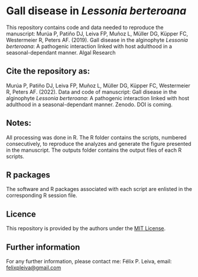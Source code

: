 # Gall disease in _Lessonia berteroana_
 
This repository contains code and data needed to reproduce the manuscript: Murúa P, Patiño DJ, Leiva FP, Muñoz L, Müller DG, Küpper FC, Westermeier R, Peters AF. (2019). Gall disease in the alginophyte _Lessonia berteroana_: A pathogenic interaction linked with host adulthood in a seasonal-dependant manner. Algal Research 

## Cite the repository as: 

Murúa P, Patiño DJ, Leiva FP, Muñoz L, Müller DG, Küpper FC, Westermeier R, Peters AF. (2022). Data and code of manuscript: Gall disease in the alginophyte _Lessonia berteroana_: A pathogenic interaction linked with host adulthood in a seasonal-dependant manner. Zenodo. DOI is coming.

## Notes:
All processing was done in R. The R folder contains the scripts, numbered consecutively, to reproduce the analyzes and generate the figure presented in the manuscript. The outputs folder contains the output files of each R scripts.

## R packages
The software and R packages associated with each script are enlisted in the corresponding R session file.

## Licence
This repository is provided by the authors under the [MIT License](https://opensource.org/licenses/MIT).

## Further information
For any further information, please contact me: Félix P. Leiva, email: felixpleiva@gmail.com
